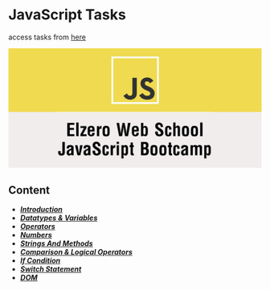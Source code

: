 # JavaScript Tasks

access tasks from [here](https://elzero.org/category/assignments/javascript-bootcamp-assignments/#google_vignette)

![img](./pic/js-bootcamp.png)  

## Content

- ***[Introduction](./introduction/)***
- ***[Datatypes & Variables](./datatypes_and_variables/)***
- ***[Operators](./operators/)***
- ***[Numbers](./numbers/)***
- ***[Strings And Methods](./strings/)***
- ***[Comparison & Logical Operators](./comparison_and_logical_operators/)***
- ***[If Condition](./if_condition/)***
- ***[Switch Statement](./switch/)***
- ***[DOM](./DOM/)***
